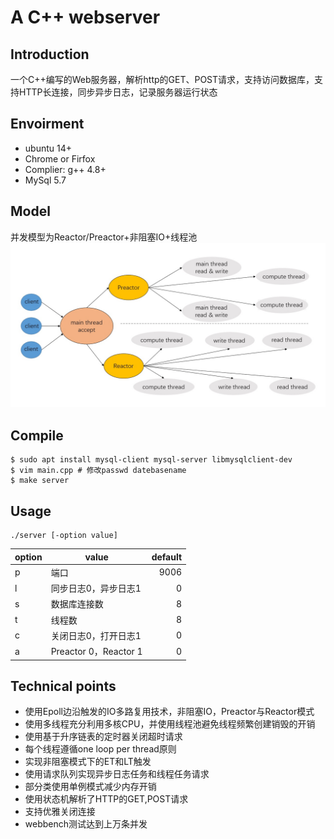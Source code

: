 # A C++ webserver

## Introduction  

一个C++编写的Web服务器，解析http的GET、POST请求，支持访问数据库，支持HTTP长连接，同步异步日志，记录服务器运行状态

## Envoirment
* ubuntu 14+
* Chrome or Firfox
* Complier: g++ 4.8+
* MySql 5.7

## Model

并发模型为Reactor/Preactor+非阻塞IO+线程池![cloc](./root/frame.jpg)

## Compile
    $ sudo apt install mysql-client mysql-server libmysqlclient-dev
	$ vim main.cpp # 修改passwd datebasename
    $ make server

## Usage

	./server [-option value]
| option | value | default|
| :- | - | -: |
| p | 端口 | 9006 | 
| l | 同步日志0，异步日志1 | 0 |
| s | 数据库连接数 | 8 |
| t | 线程数 | 8|
| c | 关闭日志0，打开日志1 | 0|
| a | Preactor 0，Reactor 1 |0|

## Technical points
* 使用Epoll边沿触发的IO多路复用技术，非阻塞IO，Preactor与Reactor模式
* 使用多线程充分利用多核CPU，并使用线程池避免线程频繁创建销毁的开销
* 使用基于升序链表的定时器关闭超时请求
* 每个线程遵循one loop per thread原则
* 实现非阻塞模式下的ET和LT触发
* 使用请求队列实现异步日志任务和线程任务请求
* 部分类使用单例模式减少内存开销
* 使用状态机解析了HTTP的GET,POST请求
* 支持优雅关闭连接
* webbench测试达到上万条并发
